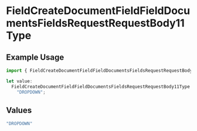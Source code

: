 # FieldCreateDocumentFieldFieldDocumentsFieldsRequestRequestBody11Type

## Example Usage

```typescript
import { FieldCreateDocumentFieldFieldDocumentsFieldsRequestRequestBody11Type } from "@documenso/sdk-typescript/models/operations";

let value:
  FieldCreateDocumentFieldFieldDocumentsFieldsRequestRequestBody11Type =
    "DROPDOWN";
```

## Values

```typescript
"DROPDOWN"
```
